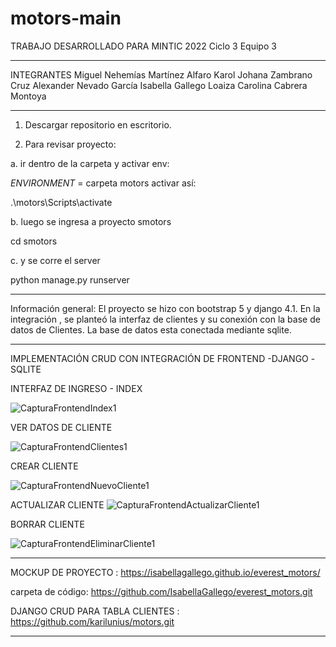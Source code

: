 # motors-main

TRABAJO DESARROLLADO PARA MINTIC 2022
Ciclo 3 Equipo 3 
***************************************************************************************************

INTEGRANTES
Miguel Nehemías Martínez Alfaro
Karol Johana Zambrano Cruz
Alexander Nevado García
Isabella Gallego Loaiza
Carolina Cabrera Montoya

***************************************************************************************************


1. Descargar repositorio en escritorio.

2. Para revisar proyecto: 

a. ir dentro de la carpeta y activar env:

*ENVIRONMENT* = carpeta motors 
activar así: 

.\motors\Scripts\activate   

b. luego se ingresa a proyecto smotors

cd smotors

c. y se corre el server 

python manage.py runserver


***************************************************************************************************
Información general: 
El proyecto se hizo con bootstrap 5 y django 4.1. 
En la integración , se planteó la interfaz de clientes y su conexión con la base de datos de Clientes. 
La base de datos esta conectada mediante sqlite. 

***************************************************************************************************
IMPLEMENTACIÓN CRUD CON INTEGRACIÓN DE FRONTEND -DJANGO -SQLITE 

INTERFAZ DE INGRESO - INDEX

![CapturaFrontendIndex1](https://user-images.githubusercontent.com/93058053/196225593-a87685a9-7df9-46f9-bfe2-5205743e25fd.JPG)

VER DATOS DE CLIENTE

![CapturaFrontendClientes1](https://user-images.githubusercontent.com/93058053/196226601-4e827073-4572-4b46-865a-54a6b051f025.JPG)


CREAR CLIENTE

![CapturaFrontendNuevoCliente1](https://user-images.githubusercontent.com/93058053/196226528-405e7ff1-5873-4f6d-b768-fafd4e684e81.JPG)


ACTUALIZAR CLIENTE
![CapturaFrontendActualizarCliente1](https://user-images.githubusercontent.com/93058053/196226660-54408a55-7913-42c8-abf9-82121be28ddb.JPG)


BORRAR CLIENTE

![CapturaFrontendEliminarCliente1](https://user-images.githubusercontent.com/93058053/196226700-b88dc84e-c526-4c05-980e-234f7cbe6dfb.JPG)






***********************************************************************************************************************************

MOCKUP DE PROYECTO : https://isabellagallego.github.io/everest_motors/

carpeta de código: https://github.com/IsabellaGallego/everest_motors.git

DJANGO CRUD PARA TABLA CLIENTES :  https://github.com/karilunius/motors.git


***********************************************************************************************************************************



